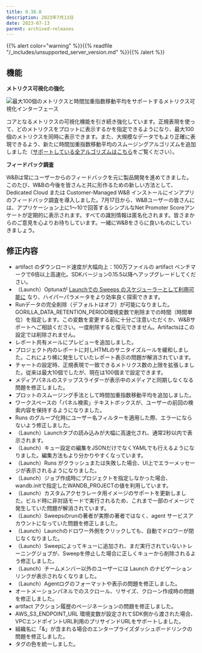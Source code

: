 ```yaml
---
title: 0.38.0
description: 2023年7月13日
date: 2023-07-13
parent: archived-releases
---
```


{{% alert color="warning" %}}{{% readfile "/_includes/unsupported_server_version.md" %}}{{% /alert %}}

## 機能

**メトリクス可視化の強化**

![最大100個のメトリクスと時間加重指数移動平均をサポートするメトリクス可視化インターフェース](https://github.com/wandb/server/assets/47005026/1bb0b16c-eaae-4348-be0d-cc788b67853e)

コアとなるメトリクスの可視化機能を引き続き強化しています。正規表現を使って、どのメトリクスをプロットに表示するかを指定できるようになり、最大100個のメトリクスを同時に表示できます。また、大規模なデータでもより正確に表現できるよう、新たに時間加重指数移動平均のスムージングアルゴリズムを追加しました（[サポートしている全アルゴリズムはこちら](https://docs.wandb.ai/guides/app/features/panels/line-plot/smoothing#docusaurus_skipToContent_fallback)をご覧ください）。

**フィードバック調査**

W&Bは常にユーザーからのフィードバックを元に製品開発を進めてきました。このたび、W&Bの今後を皆さんと共に形作るための新しい方法として、Dedicated Cloud または Customer-Managed W&B インストールにインアプリのフィードバック調査を導入しました。7月17日から、W&Bユーザーの皆さんには、アプリケーション上に1～10で回答するシンプルなNet Promoter Scoreアンケートが定期的に表示されます。すべての識別情報は匿名化されます。皆さまからのご意見を心よりお待ちしています。一緒にW&Bをさらに良いものにしていきましょう。

## 修正内容

* artifact のダウンロード速度が大幅向上：100万ファイルの artifact ベンチマークで6倍以上高速化。SDKバージョン0.15.5以降へアップグレードしてください。
* （Launch）Optunaが [Launchでの Sweeps のスケジューラーとして利用可能に](https://docs.wandb.ai/guides/launch/sweeps-on-launch#create-a-custom-sweep-scheduler) なり、ハイパーパラメータをより効率良く探索できます。
* Runデータの完全削除（デフォルトはオフ）が可能になりました。GORILLA_DATA_RETENTION_PERIOD環境変数で削除までの時間（時間単位）を指定します。この変数を変更する前に十分ご注意いただくか、W&Bサポートへご相談ください。一度削除すると復元できません。Artifactsはこの設定では削除されません。
* レポート共有メールにプレビューを追加しました。
* プロジェクト内のレポートに対しHTMLのサニタイズルールを緩和しました。これにより稀に発生していたレポート表示の問題が解消されています。
* チャートの設定時、正規表現で一致できるメトリクス数の上限を拡張しました。従来は最大10個でしたが、現在は100個まで設定できます。
* メディアパネルのステップスライダーが表示中のメディアと同期しなくなる問題を修正しました。
* プロットのスムージング手法として時間加重指数移動平均を追加しました。
* ワークスペースの「パネル検索」テキストボックスが、ユーザーの前回の検索内容を保持するようになりました。
* Runs のグループ化時にユーザー名フィルターを適用した際、エラーにならないよう修正しました。
* （Launch）Launchタブの読み込みが大幅に高速化され、通常2秒以内で表示されます。
* （Launch）キュー設定の編集をJSONだけでなくYAMLでも行えるようになりました。編集方法もより分かりやすくなっています。
* （Launch）Runs がクラッシュまたは失敗した場合、UI上でエラーメッセージが表示されるようになりました。
* （Launch）ジョブ作成時にプロジェクトを指定しなかった場合、wandb.initで指定したWANDB_PROJECTの値を利用しています。
* （Launch）カスタムアクセラレータ用イメージのサポートを更新しました。ビルド時に非対話モードで実行されるため、これまで一部のイメージで発生していた問題が解消されています。
* （Launch）Sweepsのrunの著者が実際の著者ではなく、agent サービスアカウントになっていた問題を修正しました。
* （Launch）Launchのドロワー外側をクリックしても、自動でドロワーが閉じなくなりました。
* （Launch）Sweepによってキューに追加され、まだ実行されていないトレーニングジョブが、Sweepを停止した場合に正しくキューから削除されるよう修正しました。
* （Launch）チームメンバー以外のユーザーには Launch のナビゲーションリンクが表示されなくなりました。
* （Launch）Agentログのフォーマットや表示の問題を修正しました。
* オートメーションパネルでのスクロール、リサイズ、クローン作成時の問題を修正しました。
* artifact アクション履歴のページネーションの問題を修正しました。
* AWS_S3_ENDPOINT_URL 環境変数が設定されてSDK側から渡された場合、VPCエンドポイントURL利用のプリサインドURLをサポートしました。
* 組織名に「&」が含まれる場合のエンタープライズダッシュボードリンクの問題を修正しました。
* タグの色を統一しました。